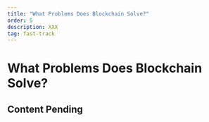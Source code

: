 ```yaml
---
title: "What Problems Does Blockchain Solve?"
order: 5
description: XXX
tag: fast-track
---
```


# What Problems Does Blockchain Solve?

## Content Pending
